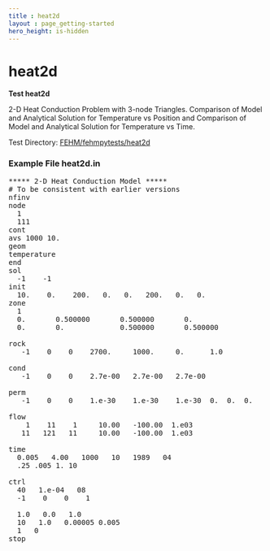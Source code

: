 ```yaml
---
title : heat2d
layout : page_getting-started
hero_height: is-hidden
---
```


# heat2d

**Test heat2d**

2-D Heat Conduction Problem with 3-node Triangles. Comparison of Model and Analytical Solution for Temperature vs Position and Comparison of Model and Analytical Solution for Temperature vs Time. 



Test Directory: [FEHM/fehmpytests/heat2d](https://github.com/lanl/FEHM/tree/master/fehmpytests/heat2d)


### Example File heat2d.in 
<pre>
***** 2-D Heat Conduction Model *****
# To be consistent with earlier versions
nfinv
node
  1
  111
cont
avs 1000 10.
geom
temperature
end
sol
  -1    -1
init
  10.    0.    200.   0.   0.   200.   0.   0.
zone
  1
  0.       0.500000       0.500000       0.
  0.       0.             0.500000       0.500000

rock
   -1    0    0    2700.     1000.     0.      1.0

cond
   -1    0    0    2.7e-00   2.7e-00   2.7e-00

perm
   -1    0    0    1.e-30    1.e-30    1.e-30  0.  0.  0.

flow
    1    11    1     10.00   -100.00  1.e03
   11   121   11     10.00   -100.00  1.e03

time
  0.005   4.00   1000   10   1989   04
  .25 .005 1. 10

ctrl
  40   1.e-04   08
  -1    0    0    1

  1.0   0.0   1.0
  10   1.0   0.00005 0.005
  1   0
stop
</pre>
